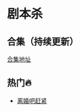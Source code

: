 # 剧本杀

<!--@include: @/common/disclaimer.md-->



## 合集（持续更新）

[合集地址](https://pan.quark.cn/s/6daf421d2412)

## 热门🔥

* [离婚吧赶紧](https://pan.quark.cn/s/389964a7fe5b)
